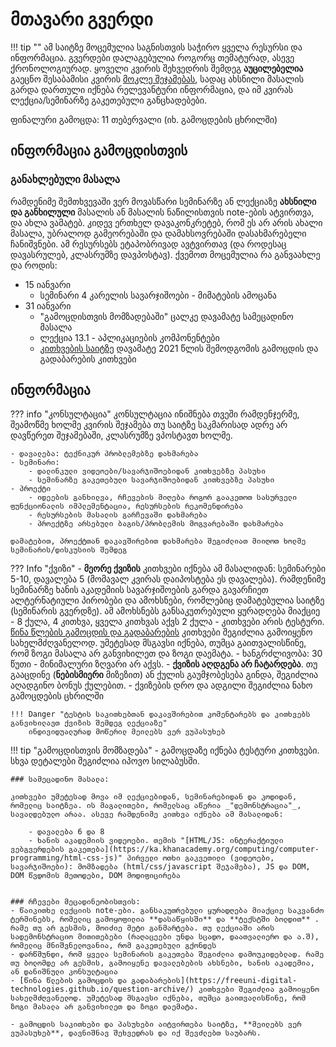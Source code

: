 # მთავარი გვერდი
!!! tip ""
	ამ საიტზე მოცემულია საგნისთვის საჭირო ყველა რესურსი და ინფორმაცია. გვერდები დალაგებულია როგორც თემატურად, ასევე ქრონოლოგიურად. 
	ყოველი კვირის შეხვედრის შემდეგ **აუცილებელია** გაეცნო შესაბამისი კვირის [მოკლე შეჯამებას](/22f/00_review), სადაც ახსნილი მასალის გარდა დართული იქნება რელევანტური ინფორმაცია, და იმ კვირას ლექცია/სემინარზე გაკეთებული განცხადებები. 


ფინალური გამოცდა: 11 თებერვალი (იხ. გამოცდების ცხრილში)

## ინფორმაცია გამოცდისთვის
### განახლებული მასალა
რამდენიმე შემთხვევაში ვერ მოვასწარი სემინარზე ან ლექციაზე **ახსნილი და განხილული** მასალის ან მასალის ნაწილისთვის note-ების ატვირთვა, და ახლა ვამატებ. კიდევ ერთხელ დავაკონკრეტებ, რომ ეს არ არის ახალი მასალა, უბრალოდ გამეორებაში და დამახსოვრებაში დასახმარებელი ჩანიშვნები. ამ რესურსებს ეტაპობრივად ავტვირთავ (და როდესაც დავასრულებ, კლასრუმზე დავპოსტავ). ქვემოთ მოცემულია რა განვაახლე და როდის:

- 15 იანვარი
	- სემინარი 4 კარელის სავარჯიშოები - მიმატების ამოცანა
- 31 იანვარი
	- "გამოცდისთვის მომზადებაში" ცალკე დავამატე სამეცადინო მასალა
	- ლექცია 13.1 - აპლიკაციების კომპონენტები
	- [კითხვების საიტზე][1] დავამატე 2021 წლის შემოდგომის გამოცდის და გადაბარების კითხვები



## ინფორმაცია
??? info "კონსულტაცია"
	კონსულტაცია ინიშნება თვეში რამდენჯერმე, შეამოწმე ხოლმე კვირის შეჯამება თუ საიტზე საკმარისად ადრე არ დავწერეთ შეჯამებაში, კლასრუმზე ვპოსტავთ ხოლმე.
	
	- დავალება: ტექნიკურ პრობლემებზე დახმარება
	- სემინარი: 
		- დალინკული ვიდეოები/სავარჯიშოებიდან კითხვებზე პასუხი
		- სემინარზე გაკეთებული სავარჯიშოებიდან კითხვებზე პასუხი
	- პროექტი
		- იდეების განხილვა, რჩევების მიღება როგორ გააკეთოთ სასურველი ფუნქციონალის იმპლემენტაცია, რესურსების რეკომენდირება
		- რესურსების მასალის გარჩევაში დახმარება
		- პროექტზე არსებული ბაგის/პრობლემის მოგვარებაში დახმარება
	
	დამატებით, პროექტთან დაკავშირებით დახმარება შეგიძლიათ მიიღოთ ხოლმე სემინარის/დისკუსიის შემდეგ

??? Info "ქვიზი"
	- **მეორე ქვიზის** კითხვები იქნება ამ მასალიდან: სემინარები 5-10, დავალება 5 (მომავალ კვირას დაიპოსტება ეს დავალება). რამდენიმე სემინარზე ხანის აკადემიის სავარჯიშოების გარდა გავარჩიეთ ალტერნატიული პირობები და ამოხსნები, რომლებიც დამატებულია საიტზე (სემინარის გვერდზე). ამ ამოხსნებს განსაკუთრებული ყურადღება მიაქციე
	- 8 ქულა, 4 კითხვა, ყველა კითხვას აქვს 2 ქულა
	    - კითხვები არის ტესტური. [წინა წლების გამოცდის და გადაბარების](https://freeuni-digital-technologies.github.io/question-archive/) კითხვები შეგიძლია გამოიყენო სახელმძღვანელოდ. უმეტესად მსგავსი იქნება, თუმცა გაითვალისწინე, რომ ზოგი მასალა არ განვიხილეთ და ზოგი დაემატა.
	- ხანგრძლივობა: 30 წუთი
	- მინიმალური ზღვარი არ აქვს. 
	- **ქვიზის აღდგენა არ ჩატარდება**. თუ გააცდინე (**ნებისმიერი** მიზეზით) ან ქულის გაუმჯობესება გინდა, შეგიძლია აღადგინო ბონუს ქულებით. 
	- ქვიზების დრო და ადგილი შეგიძლია ნახო გამოცდების ცხრილში
	
	
	!!! Danger "ტესტის საკითხებთან დაკავშირებით კომენტარებს და კითხვებს განვიხილავთ ქვიზის შემდეგ ლექციაზე"
		ინდივიდუალურად მოწერილ მეილებს ვერ ვუპასუხებ

	

!!! tip "გამოცდისთვის მომზადება"
	- გამოცდაზე იქნება ტესტური კითხვები. სხვა დეტალები შეგიძლია იპოვო სილაბუსში.
	
	### სამეცადინო მასალა:
	
	კითხვები უმეტესად მოვა იმ ლექციებიდან, სემინარებიდან და კოდიდან, რომელიც საიტზეა. ის მაგალითები, რომელსაც აწერია _"დემონსტრაცია"_, სავალდებულო არაა. ასევე რამდენიმე კითხვა იქნება ამ მასალიდან:
	
		- დავალება 6 და 8
		- ხანის აკადემიის ვიდეოები. თემის "[HTML/JS: ინტერაქტიული ვებგვერდების გაკეთება](https://ka.khanacademy.org/computing/computer-programming/html-css-js)" პირველი ოთხი გაკვეთილი (ვიდეოები, სავარჯიშოები): მომზადება (html/css/javascript შეჯამება), JS და DOM, DOM წვდომის მეთოდები, DOM მოდიფიცირება
	
	
	### რჩევები მეცადინეობისთვის:
	- წაიკითხე ლექციის note-ები. განსაკუთრებული ყურადღება მიაქციე საკვანძო ტერმინებს, რომელიც გამოყოფილია **დასაწყისში** და **ტექსტში ბოლდით** . რამე თუ არ გესმის, მოიძიე მეტი განმარტება. თუ ლექციაში არის სადემონსტრაციო მითითებები (რაღაცეები უნდა სცადო, დაათვალიერო და ა.შ), რომელიც მნიშვნელოვანია, რომ გაკეთებული გქონდეს
	- დარწმუნდი, რომ ყველა სემინარის გაკეთება შეგიძლია დამოუკიდებლად. რამე თუ ბოლომდე არ გესმის, გამოიყენე დავალებების ახსნები, ხანის აკადემია, ან დანიშნული კონსულტაცია
	- [წინა წლების გამოცდის და გადაბარების](https://freeuni-digital-technologies.github.io/question-archive/) კითხვები შეგიძლია გამოიყენო სახელმძღვანელოდ. უმეტესად მსგავსი იქნება, თუმცა გაითვალისწინე, რომ ზოგი მასალა არ განვიხილეთ და ზოგი დაემატა.
	
	- გამოცდის საკითხები და პასუხები აიტვირთება საიტზე, **მეილებს ვერ ვუპასუხებ**, დავნიშნავ შეხვედრას და იქ შევძლებთ საუბარს.




[1]:	https://freeuni-digital-technologies.github.io/question-archive/